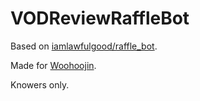 # VODReviewRaffleBot

Based on [iamlawfulgood/raffle_bot](https://github.com/iamlawfulgood/raffle_bot).

Made for [Woohoojin](https://twitch.tv/woohoojin).

Knowers only.
